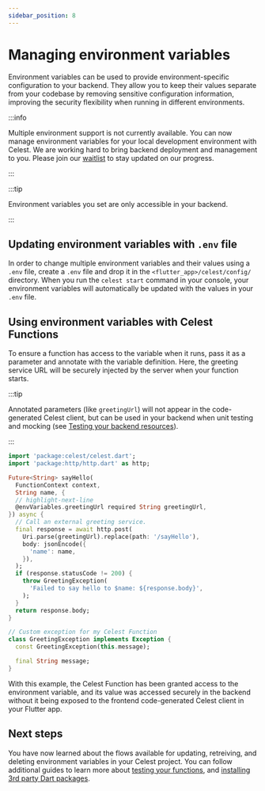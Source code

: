 ```yaml
---
sidebar_position: 8
---
```


# Managing environment variables

Environment variables can be used to provide environment-specific configuration to your backend. They allow you to keep their values separate from your codebase by removing sensitive configuration information, improving the security flexibility when running in different environments.

:::info

Multiple environment support is not currently available. You can now manage environment variables for your local development environment with Celest. We are working hard to bring backend deployment and management to you. Please join our [waitlist](/) to stay updated on our progress.

:::

:::tip

Environment variables you set are only accessible in your backend.

:::

## Updating environment variables with `.env` file

In order to change multiple environment variables and their values using a `.env` file, create a `.env` file and drop it in the `<flutter_app>/celest/config/` directory. When you run the `celest start` command in your console, your environment variables will automatically be updated with the values in your `.env` file.

## Using environment variables with Celest Functions

To ensure a function has access to the variable when it runs, pass it as a parameter and annotate with the variable definition. Here, the greeting service URL will be securely injected by the server when your function starts.


:::tip 

Annotated parameters (like `greetingUrl`) will not appear in the code-generated Celest client, but can be used in your backend when unit testing and mocking (see [Testing your backend resources](/docs//functions/testing.md)).

:::

```dart
import 'package:celest/celest.dart';
import 'package:http/http.dart' as http;

Future<String> sayHello(
  FunctionContext context, 
  String name, {
  // highlight-next-line
  @envVariables.greetingUrl required String greetingUrl,
}) async {
  // Call an external greeting service.
  final response = await http.post(
    Uri.parse(greetingUrl).replace(path: '/sayHello'),
    body: jsonEncode({
      'name': name,
    }),
  );
  if (response.statusCode != 200) {
    throw GreetingException(
      'Failed to say hello to $name: ${response.body}',
    );
  }
  return response.body;
}

// Custom exception for my Celest Function
class GreetingException implements Exception {
  const GreetingException(this.message);

  final String message;
}
```

With this example, the Celest Function has been granted access to the environment variable, and its value was accessed securely in the backend without it being exposed to the frontend code-generated Celest client in your Flutter app.

## Next steps

You have now learned about the flows available for updating, retreiving, and deleting environment variables in your Celest project. You can follow additional guides to learn more about [testing your functions](/docs/functions/testing.md), and [installing 3rd party Dart packages](/docs/functions/packages.md).
